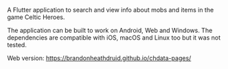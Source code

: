 A Flutter application to search and view info about mobs and items in the game Celtic Heroes.

The application can be built to work on Android, Web and Windows. The dependencies are compatible with iOS, macOS and Linux too but it was not tested.

Web version: https://brandonheathdruid.github.io/chdata-pages/
